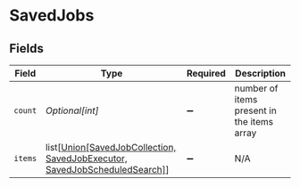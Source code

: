 # SavedJobs


## Fields

| Field                                                                                                         | Type                                                                                                          | Required                                                                                                      | Description                                                                                                   |
| ------------------------------------------------------------------------------------------------------------- | ------------------------------------------------------------------------------------------------------------- | ------------------------------------------------------------------------------------------------------------- | ------------------------------------------------------------------------------------------------------------- |
| `count`                                                                                                       | *Optional[int]*                                                                                               | :heavy_minus_sign:                                                                                            | number of items present in the items array                                                                    |
| `items`                                                                                                       | list[[Union[SavedJobCollection, SavedJobExecutor, SavedJobScheduledSearch]](../../models/shared/savedjob.md)] | :heavy_minus_sign:                                                                                            | N/A                                                                                                           |